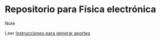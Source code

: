 # Repositorio para Física electrónica
> [!NOTE]
Leer [Instrucciones para generar aportes](./comoGenerarAportes-1.pdf)
